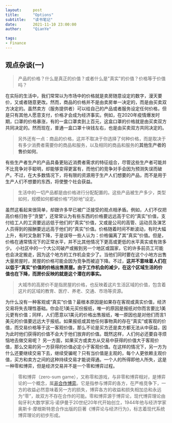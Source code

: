 ```yaml
---
layout:     post
title:      "Options"
subtitle:   "读书笔记"
date:       2021-11-10 23:00:00
author:     "QianYe"

tags:
- Finance
---
```

## 观点杂谈(一)

> 产品的价格？什么是真正的价值？或者什么是"真实"的价值？价格等于价值吗？

在实际的生活中，我们常常以为市场中的价格就是卖房随意设定的数字，漫天要价，又或者随意更改。然而，商品的价格并不是由卖房单一决定的，而是由买卖双方决定的。虽然卖方（服务提供者）可以给自己的产品或者服务设定任何价格，但是只有其他人愿意支付，价格才会成为经济事实。例如，在2020年疫情爆发时期，口罩的价格暴涨，有的一盒口罩卖到上百元，这盒口罩的价格就是由买卖双方共同决定的。然而现在，普通一盒口罩十块钱左右，也是由买卖双方共同决定的。

> 另外还有一点：商品的价格，这并不取决于你选择了何种价格，而是取决于有多少消费者需要你的商品和服务，以及相同的商品和服务的**其他生产者的售价如何**。

有些生产者生产的产品具备更贴近消费者需求的特征组合，尽管这些生产者可能并不比竞争对手聪明，却能够变得更富有，而他们的竞争对手会因为预测失误而破产。不过，在大多数情况下，将有限的资源用于生产人们想要的产品，而不是用于生产人们不想要的东西，将使整个社会获益。

> 生活中的一切产品都是由价格进行分配配置的。这些产品被生产多少，类型如何，规模如何都被价格“巧妙地”设定。

虽然这看起来很简单，却跟许多早已被广泛接受的观点相矛盾。例如，人们不仅把高价格归咎于“贪婪”，还常常认为有些东西的价格要远远高于它的“真实”价值，支付给工人的工资要远远低于他们的“真实”价值，又或是公司的高管、运动员及演艺人员得到的报酬要远远高于他们的“真实”价值。价格随着时间不断波动，有时大幅上升，有时又急剧下降，于是误导一些人认为：价格偏离了其“真实”价值。但是，价格在通常情况下的正常水平，并不比其他情况下更高或更低的水平真实或有效多少。
小社区中的一个大公司破产或搬到另一个地区或国家，它的许多前员工可能也会决定搬走，因为这个地方的工作机会变少了。当他们同时要在这个小地方出售大量房屋时，房屋的价格可能会因为竞争而被迫下降。不过，**这并不意味着人们在以低于“真实”价值的价格出售房屋。由于工作机会的减少，在这个区域生活的价值也在下降，而房价反映的就是这个潜在的事实。**

> 大城市的高房价不是指房屋的价格，也反映着这片生活区域的价值，包含着这片的区域的教育、医疗、养老、交通、市场等资源。

为什么没有一种客观或“真实”价值？最根本原因是如果存在客观或真实价值，经济交易将失去理性基础。你会花1美元买份报纸，唯一的原因是报纸对你而言要比1美元更有价值；同样，人们愿意以1美元的价格出售报纸，唯一原因也是对他们而言1美元的价值要远远大于报纸。如果报纸或其他任何事物真的存在“真实”或客观的价值，而交易价格等于这一客观价值，那么不论是买方还是卖方都无法从中获益，因为此时他们获得的价值不会大于他们放弃的价值。既然这样，人们何必还要自寻烦恼地去做交易呢？
另一方面，如果买方或卖方从交易中获得的价值大于客观价值，那么交易的另一方获得的价值必定小于客观价值。在这样的情况下，另一方为什么还要继续交易下去，继续受骗呢？只有当价值是主观的，每个人更依赖主观价值，买方和卖方之间的这种持续交易才能说得通。一个人的所得即他人所失，这是一种零和博弈，但是经济交易并不是一个零和博弈过程。

> 零和博弈（zero-sum game），又称零和游戏，与非零和博弈相对，是博弈论的一个概念，属[非合作博弈](https://baike.baidu.com/item/非合作博弈/4277540)。它是指参与博弈的各方，在严格竞争下，一方的收益必然意味着另一方的损失，博弈各方的收益和损失相加总和永远为“零”，故双方不存在合作的可能。零和博弈源于博弈论，现代博弈理论由匈牙利大数学家冯·诺伊曼于20世纪20年代开始创立，1944年他与经济学家奥斯卡·摩根斯特恩合作出版的巨著《博弈论与经济行为》，标志着现代系统博弈理论的初步形成。
